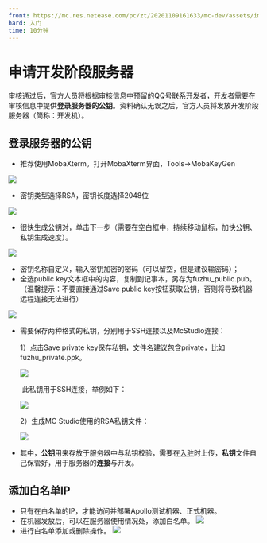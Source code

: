 ```yaml
---
front: https://mc.res.netease.com/pc/zt/20201109161633/mc-dev/assets/img/MobaXterm.86cdea5a.png
hard: 入门
time: 10分钟
---
```


# 申请开发阶段服务器

审核通过后，官方人员将根据审核信息中预留的QQ号联系开发者，开发者需要在审核信息中提供**登录服务器的公钥**。资料确认无误之后，官方人员将发放开发阶段服务器（简称：开发机）。



## 登录服务器的公钥

- 推荐使用MobaXterm。打开MobaXterm界面，Tools->MobaKeyGen

![](./images/MobaXterm.png)

- 密钥类型选择RSA，密钥长度选择2048位

![](./images/MobaXterm1.png)

- 很快生成公钥对，单击下一步（需要在空白框中，持续移动鼠标，加快公钥、私钥生成速度）。

![](./images/MobaXterm2.png)

- 密钥名称自定义，输入密钥加密的密码（可以留空，但是建议输密码）；
- 全选public key文本框中的内容，复制到记事本，另存为fuzhu_public.pub。（温馨提示：不要直接通过Save public key按钮获取公钥，否则将导致机器远程连接无法进行）

![](./images/private3.png)



- 需要保存两种格式的私钥，分别用于SSH连接以及McStudio连接：

  1）点击Save private key保存私钥，文件名建议包含private，比如fuzhu_private.ppk。

  ![](./images/private4.png)

  ​	此私钥用于SSH连接，举例如下：

  ![](./images/private1.png)

  2）生成MC Studio使用的RSA私钥文件：

  ![](./images/privatersa.png)

- 其中，**公钥**用来存放于服务器中与私钥校验，需要在[入驻](../../35-上架与入驻/课程12.1-基岩版网络游戏入驻指南.md)时上传，**私钥**文件自己保管好，用于服务器的**连接**与开发。



## 添加白名单IP

- 只有在白名单的IP，才能访问并部署Apollo测试机器、正式机器。
- 在机器发放后，可以在服务器使用情况处，添加白名单。
  ![](./images/whitelist_1.png)
- 进行白名单添加或删除操作。
  ![](./images/whitelist_2.png)



